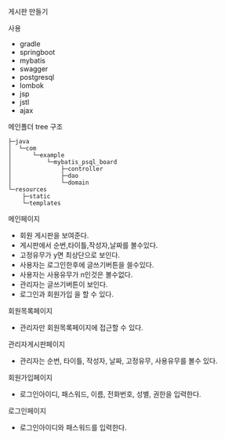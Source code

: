 게시판 만들기

사용
- gradle
- springboot
- mybatis
- swagger
- postgresql
- lombok
- jsp
- jstl
- ajax

메인폴더 tree 구조
```
├─java
│  └─com
│      └─example
│          └─mybatis_psql_board
│              ├─controller
│              ├─dao
│              └─domain
└─resources
    ├─static
    └─templates

```


메인페이지
- 회원 게시판을 보여준다.
- 게시판에서 순번,타이틀,작성자,날짜를 볼수있다.
- 고정유무가 y면 최상단으로 보인다.
- 사용자는 로그인한후에 글쓰기버튼을 쓸수있다.
- 사용자는 사용유무가 n인것은 볼수없다.
- 관리자는 글쓰기버튼이 보인다.
- 로그인과 회원가입 을 할 수 있다.

회원목록페이지
- 관리자만 회원목록페이지에 접근할 수 있다.

관리자게시판페이지
- 관리자는 순번, 타이틀, 작성자, 날짜, 고정유무, 사용유무를 볼수 있다.

회원가입페이지
- 로그인아이디, 패스워드, 이름, 전화번호, 성별, 권한을 입력한다.

로그인페이지
- 로그인아이디와 패스워드를 입력한다.

